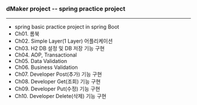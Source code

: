### dMaker project -- spring practice project
***
+ spring basic practice project in spring Boot
+ Ch01. 롬북 
+ Ch02. Simple Layer(1 Layer) 어플리케이션
+ Ch03. H2 DB 설정 및 DB 저장 기능 구현
+ Ch04. AOP, Transactional
+ Ch05. Data Validation
+ Ch06. Business Validation
+ Ch07. Developer Post(추가) 기능 구현
+ Ch08. Developer Get(조회) 기능 구현
+ Ch09. Developer Put(수정) 기능 구현
+ Ch10. Developer Delete(삭제) 기능 구현